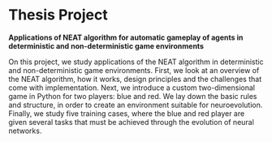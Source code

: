 # Thesis Project
**Applications of NEAT algorithm for automatic gameplay of agents in deterministic and non-deterministic game environments**

On this project, we study applications of the NEAT algorithm in deterministic and non-deterministic game environments. First, we look at an overview of the NEAT algorithm, how it works, design principles and the challenges that come with implementation. Next, we introduce a custom two-dimensional game in Python for two players: blue and red. We lay down the basic rules and structure, in order to create an environment suitable for neuroevolution. Finally, we study five training cases, where the blue and red player are given several tasks that must be achieved through the evolution of neural networks.
